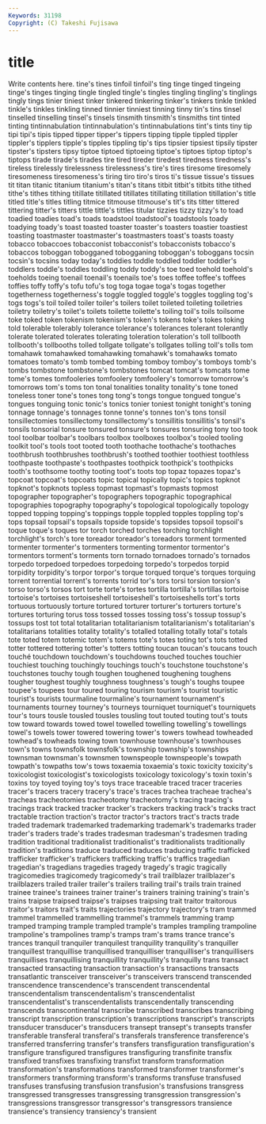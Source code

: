```yaml
---
Keywords: 31198 
Copyright: (C) Takeshi Fujisawa
---
```


# title

Write contents here.
tine's tines tinfoil tinfoil's
ting tinge tinged tingeing tinge's tinges tinging tingle tingled tingle's
tingles tingling tingling's tinglings tingly tings tinier tiniest tinker tinkered
tinkering tinker's tinkers tinkle tinkled tinkle's tinkles tinkling tinned tinnier
tinniest tinning tinny tin's tins tinsel tinselled tinselling tinsel's tinsels
tinsmith tinsmith's tinsmiths tint tinted tinting tintinnabulation tintinnabulation's tintinnabulations tint's
tints tiny tip tipi tipi's tipis tipped tipper tipper's tippers
tipping tipple tippled tippler tippler's tipplers tipple's tipples tippling tip's
tips tipsier tipsiest tipsily tipster tipster's tipsters tipsy tiptoe tiptoed
tiptoeing tiptoe's tiptoes tiptop tiptop's tiptops tirade tirade's tirades tire
tired tireder tiredest tiredness tiredness's tireless tirelessly tirelessness tirelessness's tire's
tires tiresome tiresomely tiresomeness tiresomeness's tiring tiro tiro's tiros ti's
tissue tissue's tissues tit titan titanic titanium titanium's titan's titans
titbit titbit's titbits tithe tithed tithe's tithes tithing titillate titillated
titillates titillating titillation titillation's title titled title's titles titling titmice
titmouse titmouse's tit's tits titter tittered tittering titter's titters tittle
tittle's tittles titular tizzies tizzy tizzy's to toad toadied toadies
toad's toads toadstool toadstool's toadstools toady toadying toady's toast toasted
toaster toaster's toasters toastier toastiest toasting toastmaster toastmaster's toastmasters toast's
toasts toasty tobacco tobaccoes tobacconist tobacconist's tobacconists tobacco's tobaccos toboggan
tobogganed tobogganing toboggan's toboggans tocsin tocsin's tocsins today today's toddies
toddle toddled toddler toddler's toddlers toddle's toddles toddling toddy toddy's
toe toed toehold toehold's toeholds toeing toenail toenail's toenails toe's
toes toffee toffee's toffees toffies toffy toffy's tofu tofu's tog
toga togae toga's togas together togetherness togetherness's toggle toggled toggle's
toggles toggling tog's togs togs's toil toiled toiler toiler's toilers
toilet toileted toileting toiletries toiletry toiletry's toilet's toilets toilette toilette's
toiling toil's toils toilsome toke toked token tokenism tokenism's token's
tokens toke's tokes toking told tolerable tolerably tolerance tolerance's tolerances
tolerant tolerantly tolerate tolerated tolerates tolerating toleration toleration's toll tollbooth
tollbooth's tollbooths tolled tollgate tollgate's tollgates tolling toll's tolls tom
tomahawk tomahawked tomahawking tomahawk's tomahawks tomato tomatoes tomato's tomb tombed
tombing tomboy tomboy's tomboys tomb's tombs tombstone tombstone's tombstones tomcat
tomcat's tomcats tome tome's tomes tomfooleries tomfoolery tomfoolery's tomorrow tomorrow's
tomorrows tom's toms ton tonal tonalities tonality tonality's tone toned
toneless toner tone's tones tong tong's tongs tongue tongued tongue's
tongues tonguing tonic tonic's tonics tonier toniest tonight tonight's toning
tonnage tonnage's tonnages tonne tonne's tonnes ton's tons tonsil tonsillectomies
tonsillectomy tonsillectomy's tonsillitis tonsillitis's tonsil's tonsils tonsorial tonsure tonsured tonsure's
tonsures tonsuring tony too took tool toolbar toolbar's toolbars toolbox
toolboxes toolbox's tooled tooling toolkit tool's tools toot tooted tooth
toothache toothache's toothaches toothbrush toothbrushes toothbrush's toothed toothier toothiest toothless
toothpaste toothpaste's toothpastes toothpick toothpick's toothpicks tooth's toothsome toothy tooting
toot's toots top topaz topazes topaz's topcoat topcoat's topcoats topic
topical topically topic's topics topknot topknot's topknots topless topmast topmast's
topmasts topmost topographer topographer's topographers topographic topographical topographies topography topography's
topological topologically topology topped topping topping's toppings topple toppled topples
toppling top's tops topsail topsail's topsails topside topside's topsides topsoil
topsoil's toque toque's toques tor torch torched torches torching torchlight
torchlight's torch's tore toreador toreador's toreadors torment tormented tormenter tormenter's
tormenters tormenting tormentor tormentor's tormentors torment's torments torn tornado tornadoes
tornado's tornados torpedo torpedoed torpedoes torpedoing torpedo's torpedos torpid torpidity
torpidity's torpor torpor's torque torqued torque's torques torquing torrent torrential
torrent's torrents torrid tor's tors torsi torsion torsion's torso torso's
torsos tort torte torte's tortes tortilla tortilla's tortillas tortoise tortoise's
tortoises tortoiseshell tortoiseshell's tortoiseshells tort's torts tortuous tortuously torture tortured
torturer torturer's torturers torture's tortures torturing torus toss tossed tosses
tossing toss's tossup tossup's tossups tost tot total totalitarian totalitarianism
totalitarianism's totalitarian's totalitarians totalities totality totality's totalled totalling totally total's
totals tote toted totem totemic totem's totems tote's totes toting
tot's tots totted totter tottered tottering totter's totters totting toucan
toucan's toucans touch touché touchdown touchdown's touchdowns touched touches touchier
touchiest touching touchingly touchings touch's touchstone touchstone's touchstones touchy tough
toughen toughened toughening toughens tougher toughest toughly toughness toughness's tough's
toughs toupee toupee's toupees tour toured touring tourism tourism's tourist
touristic tourist's tourists tourmaline tourmaline's tournament tournament's tournaments tourney tourney's
tourneys tourniquet tourniquet's tourniquets tour's tours tousle tousled tousles tousling
tout touted touting tout's touts tow toward towards towed towel
towelled towelling towelling's towellings towel's towels tower towered towering tower's
towers towhead towheaded towhead's towheads towing town townhouse townhouse's townhouses
town's towns townsfolk townsfolk's township township's townships townsman townsman's townsmen
townspeople townspeople's towpath towpath's towpaths tow's tows toxaemia toxaemia's toxic
toxicity toxicity's toxicologist toxicologist's toxicologists toxicology toxicology's toxin toxin's toxins
toy toyed toying toy's toys trace traceable traced tracer traceries
tracer's tracers tracery tracery's trace's traces trachea tracheae trachea's tracheas
tracheotomies tracheotomy tracheotomy's tracing tracing's tracings track tracked tracker tracker's
trackers tracking track's tracks tract tractable traction traction's tractor tractor's
tractors tract's tracts trade traded trademark trademarked trademarking trademark's trademarks
trader trader's traders trade's trades tradesman tradesman's tradesmen trading tradition
traditional traditionalist traditionalist's traditionalists traditionally tradition's traditions traduce traduced traduces
traducing traffic trafficked trafficker trafficker's traffickers trafficking traffic's traffics tragedian
tragedian's tragedians tragedies tragedy tragedy's tragic tragically tragicomedies tragicomedy tragicomedy's
trail trailblazer trailblazer's trailblazers trailed trailer trailer's trailers trailing trail's
trails train trained trainee trainee's trainees trainer trainer's trainers training
training's train's trains traipse traipsed traipse's traipses traipsing trait traitor
traitorous traitor's traitors trait's traits trajectories trajectory trajectory's tram trammed
trammel trammelled trammelling trammel's trammels tramming tramp tramped tramping trample
trampled trample's tramples trampling trampoline trampoline's trampolines tramp's tramps tram's
trams trance trance's trances tranquil tranquiler tranquilest tranquility tranquility's tranquiller
tranquillest tranquillise tranquillised tranquilliser tranquilliser's tranquillisers tranquillises tranquillising tranquillity tranquillity's
tranquilly trans transact transacted transacting transaction transaction's transactions transacts transatlantic
transceiver transceiver's transceivers transcend transcended transcendence transcendence's transcendent transcendental transcendentalism
transcendentalism's transcendentalist transcendentalist's transcendentalists transcendentally transcending transcends transcontinental transcribe transcribed
transcribes transcribing transcript transcription transcription's transcriptions transcript's transcripts transducer transducer's
transducers transept transept's transepts transfer transferable transferal transferal's transferals transference
transference's transferred transferring transfer's transfers transfiguration transfiguration's transfigure transfigured transfigures
transfiguring transfinite transfix transfixed transfixes transfixing transfixt transform transformation transformation's
transformations transformed transformer transformer's transformers transforming transform's transforms transfuse transfused
transfuses transfusing transfusion transfusion's transfusions transgress transgressed transgresses transgressing transgression
transgression's transgressions transgressor transgressor's transgressors transience transience's transiency transiency's transient
